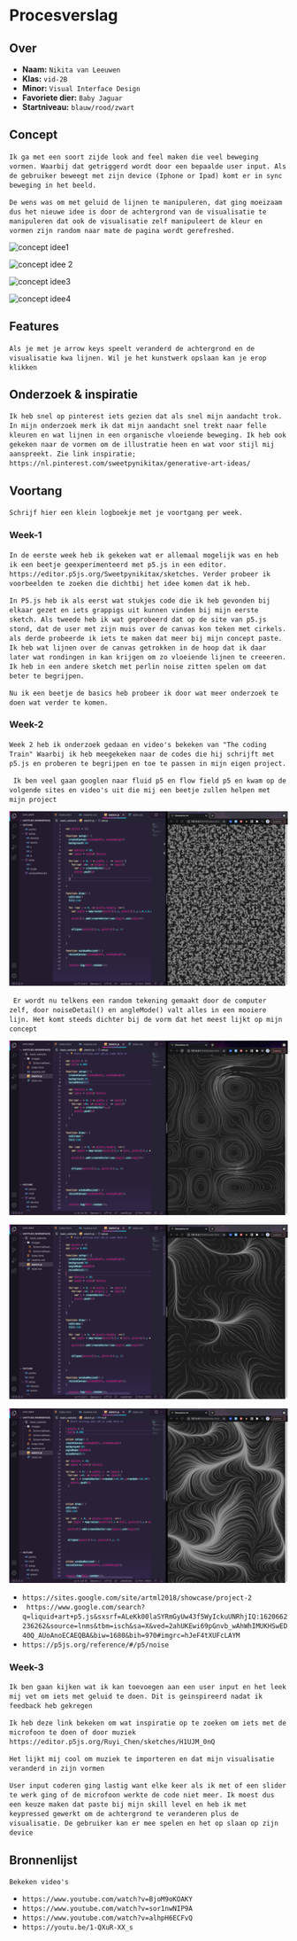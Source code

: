 <!-- Vergeet je niet de comments uit te zetten voordat je begint met typen? 💬 -->

# Procesverslag

## Over
* **Naam:** `Nikita van Leeuwen`
* **Klas:** `vid-2B`
* **Minor:** `Visual Interface Design`
* **Favoriete dier:** `Baby Jaguar`
* **Startniveau:** `blauw/rood/zwart`

## Concept

`Ik ga met een soort zijde look and feel maken die veel beweging vormen. Waarbij dat getriggerd wordt door een bepaalde user input. Als de gebruiker beweegt met zijn device (Iphone or Ipad) komt er in sync beweging in het beeld.`

`De wens was om met geluid de lijnen te manipuleren, dat ging moeizaam dus het nieuwe idee is door de achtergrond van de visualisatie te manipuleren dat ook de visualisatie zelf manipuleert de kleur en vormen zijn random naar mate de pagina wordt gerefreshed.`

![concept idee1](https://i.pinimg.com/564x/78/c4/0f/78c40f0e7a70fa54e49145751c505087.jpg)

![concept idee 2](https://i.pinimg.com/564x/b9/e7/b0/b9e7b0385f7f7c798667d293848d91d1.jpg)

![concept idee3](https://i.pinimg.com/564x/86/10/57/8610577e50bbef309e22f4df0ffb0184.jpg)

![concept idee4](https://i.pinimg.com/564x/71/5d/73/715d730084d33810134786c8af91a6e8.jpg)

## Features

`Als je met je arrow keys speelt veranderd de achtergrond en de visualisatie kwa lijnen. Wil je het kunstwerk opslaan kan je erop klikken`

## Onderzoek & inspiratie
`Ik heb snel op pinterest iets gezien dat als snel mijn aandacht trok. In mijn onderzoek merk ik dat mijn aandacht snel trekt naar felle kleuren en wat lijnen in een organische vloeiende beweging. Ik heb ook gekeken naar de vormen om de illustratie heen en wat voor stijl mij aanspreekt. Zie link inspiratie; https://nl.pinterest.com/sweetpynikitax/generative-art-ideas/`

## Voortang

`Schrijf hier een klein logboekje met je voortgang per week.`

### Week-1
`In de eerste week heb ik gekeken wat er allemaal mogelijk was en heb ik een beetje geexperimenteerd met p5.js in een editor. https://editor.p5js.org/Sweetpynikitax/sketches. Verder probeer ik voorbeelden te zoeken die dichtbij het idee komen dat ik heb.`

`In P5.js heb ik als eerst wat stukjes code die ik heb gevonden bij elkaar gezet en iets grappigs uit kunnen vinden bij mijn eerste sketch. Als tweede heb ik wat geprobeerd dat op de site van p5.js stond, dat de user met zijn muis over de canvas kon teken met cirkels. als derde probeerde ik iets te maken dat meer bij mijn concept paste. Ik heb wat lijnen over de canvas getrokken in de hoop dat ik daar later wat rondingen in kan krijgen om zo vloeiende lijnen te creeeren. Ik heb in een andere sketch met perlin noise zitten spelen om dat beter te begrijpen.`

`Nu ik een beetje de basics heb probeer ik door wat meer onderzoek te doen wat verder te komen.`

### Week-2
`Week 2 heb ik onderzoek gedaan en video's bekeken van "The coding Train" Waarbij ik heb meegekeken naar de codes die hij schrijft met p5.js en proberen te begrijpen en toe te passen in mijn eigen project.`

` Ik ben veel gaan googlen naar fluid p5 en flow field p5 en kwam op de volgende sites en video's uit die mij een beetje zullen helpen met mijn project`

![screen 1](https://github.com/Sweetpynikitax/generative-art/blob/main/Images/Schermafbeelding%202021-05-10%20om%2020.39.47.png?raw=true)

` Er wordt nu telkens een random tekening gemaakt door de computer zelf, door noiseDetail() en angleMode() valt alles in een mooiere lijn. Het komt steeds dichter bij de vorm dat het meest lijkt op mijn concept`

![screen 2](https://github.com/Sweetpynikitax/generative-art/blob/main/Images/Schermafbeelding%202021-05-10%20om%2020.58.37.png?raw=true)

![screen 3](https://github.com/Sweetpynikitax/generative-art/blob/main/Images/Schermafbeelding%202021-05-10%20om%2021.01.24.png?raw=true)

![screen 4](https://github.com/Sweetpynikitax/generative-art/blob/main/Images/Schermafbeelding%202021-05-10%20om%2021.07.30.png?raw=true)

* `https://sites.google.com/site/artml2018/showcase/project-2`
* ` https://www.google.com/search?q=liquid+art+p5.js&sxsrf=ALeKk00laSYRmGyUw43f5WyIckuUNRhjIQ:1620662236262&source=lnms&tbm=isch&sa=X&ved=2ahUKEwi69pGnvb_wAhWhIMUKHSwED40Q_AUoAnoECAEQBA&biw=1680&bih=970#imgrc=hJeF4tXUFcLAYM`
* `https://p5js.org/reference/#/p5/noise`

### Week-3
`Ik ben gaan kijken wat ik kan toevoegen aan een user input en het leek mij vet om iets met geluid te doen. Dit is geinspireerd nadat ik feedback heb gekregen`

`Ik heb deze link bekeken om wat inspiratie op te zoeken om iets met de microfoon te doen of door muziek https://editor.p5js.org/Ruyi_Chen/sketches/H1UJM_0nQ`

`Het lijkt mij cool om muziek te importeren en dat mijn visualisatie veranderd in zijn vormen`

`User input coderen ging lastig want elke keer als ik met of een slider te werk ging of de microfoon werkte de code niet meer. Ik moest dus een keuze maken dat paste bij mijn skill level en heb ik met keypressed gewerkt om de achtergrond te veranderen plus de visualisatie. De gebruiker kan er mee spelen en het op slaan op zijn device`


## Bronnenlijst

`Bekeken video's`

* `https://www.youtube.com/watch?v=BjoM9oKOAKY`
* `https://www.youtube.com/watch?v=sor1nwNIP9A`
* `https://www.youtube.com/watch?v=alhpH6ECFvQ`
* `https://youtu.be/1-QXuR-XX_s`
